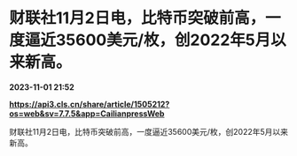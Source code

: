# 财联社11月2日电，比特币突破前高，一度逼近35600美元/枚，创2022年5月以来新高。

**2023-11-01 21:52**

**https://api3.cls.cn/share/article/1505212?os=web&sv=7.7.5&app=CailianpressWeb**

财联社11月2日电，比特币突破前高，一度逼近35600美元/枚，创2022年5月以来新高。